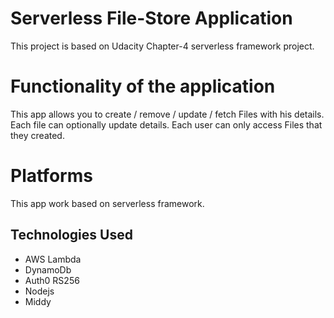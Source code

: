 # Serverless File-Store Application

This project is based on Udacity Chapter-4 serverless framework project.

# Functionality of the application

This app allows you to create / remove / update / fetch Files with his details. Each file can optionally update details. Each user can only access Files that they created.

# Platforms

This app work based on serverless framework.

## Technologies Used

- AWS Lambda
- DynamoDb
- Auth0 RS256
- Nodejs
- Middy
